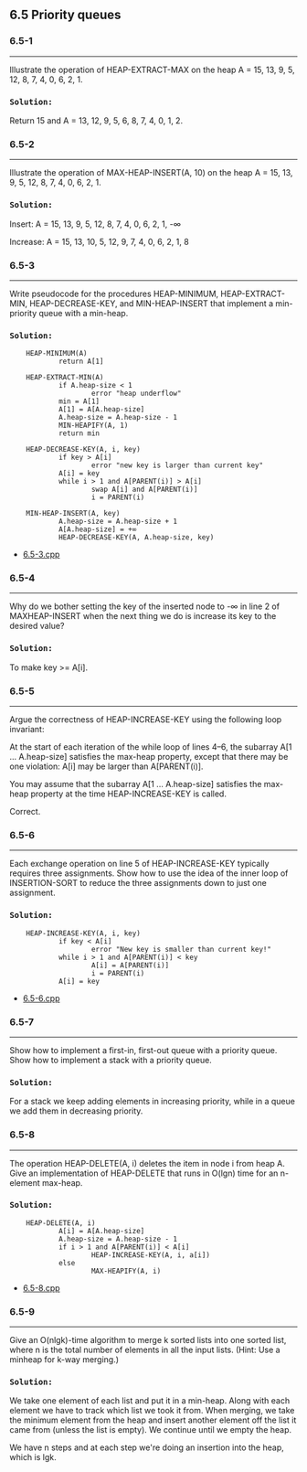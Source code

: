 ## 6.5 Priority queues

### 6.5-1
***
Illustrate the operation of HEAP-EXTRACT-MAX on the heap A = 15, 13, 9, 5, 12, 8, 7, 4, 0, 6, 2, 1.

### `Solution:`
Return 15 and A = 13, 12, 9, 5, 6, 8, 7, 4, 0, 1, 2.

### 6.5-2
***
Illustrate the operation of MAX-HEAP-INSERT(A, 10) on the heap A = 15, 13, 9, 5, 12, 8, 7, 4, 0, 6, 2, 1.

### `Solution:`
Insert: A = 15, 13, 9, 5, 12, 8, 7, 4, 0, 6, 2, 1, -∞

Increase: A = 15, 13, 10, 5, 12, 9, 7, 4, 0, 6, 2, 1, 8

### 6.5-3
***
Write pseudocode for the procedures HEAP-MINIMUM, HEAP-EXTRACT-MIN, HEAP-DECREASE-KEY, and MIN-HEAP-INSERT that implement a 
min-priority queue with a min-heap.

### `Solution:`
        HEAP-MINIMUM(A)
                return A[1]
        
        HEAP-EXTRACT-MIN(A)
                if A.heap-size < 1
                        error "heap underflow"
                min = A[1]
                A[1] = A[A.heap-size]
                A.heap-size = A.heap-size - 1
                MIN-HEAPIFY(A, 1)
                return min
        
        HEAP-DECREASE-KEY(A, i, key)
                if key > A[i]
                        error "new key is larger than current key"
                A[i] = key
                while i > 1 and A[PARENT(i)] > A[i]
                        swap A[i] and A[PARENT(i)]
                        i = PARENT(i)
        
        MIN-HEAP-INSERT(A, key)
                A.heap-size = A.heap-size + 1
                A[A.heap-size] = +∞
                HEAP-DECREASE-KEY(A, A.heap-size, key)
* [6.5-3.cpp](./exercise_code/6.5-3.cpp)
                 
### 6.5-4
***
Why do we bother setting the key of the inserted node to -∞ in line 2 of MAXHEAP-INSERT when the next thing we do is increase its key to the desired value?

### `Solution:`
To make key >= A[i].

### 6.5-5
***
Argue the correctness of HEAP-INCREASE-KEY using the following loop invariant:

At the start of each iteration of the while loop of lines 4–6, the subarray A[1 ... A.heap-size] satisfies the max-heap property, except that there may be one violation: A[i] may be larger than A[PARENT(i)].

You may assume that the subarray A[1 ... A.heap-size] satisfies the max-heap property at the time HEAP-INCREASE-KEY is called.

Correct.

### 6.5-6
***
Each exchange operation on line 5 of HEAP-INCREASE-KEY typically requires three assignments. Show how to use the idea of the inner loop of INSERTION-SORT to reduce the three assignments down to just one assignment.

### `Solution:`
        HEAP-INCREASE-KEY(A, i, key)
                if key < A[i]   
                        error "New key is smaller than current key!"
                while i > 1 and A[PARENT(i)] < key
                        A[i] = A[PARENT(i)]
                        i = PARENT(i)
                A[i] = key
* [6.5-6.cpp](./exercise_code/6.5-6.cpp)

### 6.5-7
***
Show how to implement a first-in, first-out queue with a priority queue. Show how to implement a stack with a priority queue.

### `Solution:`
For a stack we keep adding elements in increasing priority, while in a queue we add them in decreasing priority.

### 6.5-8
***
The operation HEAP-DELETE(A, i) deletes the item in node i from heap A. Give an implementation of HEAP-DELETE that runs in O(lgn) time for an n-element max-heap.

### `Solution:`
        HEAP-DELETE(A, i)
                A[i] = A[A.heap-size]
                A.heap-size = A.heap-size - 1
                if i > 1 and A[PARENT(i)] < A[i]
                        HEAP-INCREASE-KEY(A, i, a[i])
                else
                        MAX-HEAPIFY(A, i)
* [6.5-8.cpp](./exercise_code/6.5-8.cpp)

### 6.5-9
***
Give an O(nlgk)-time algorithm to merge k sorted lists into one sorted list, where n is the total number of elements in all the input lists. (Hint: Use a minheap for k-way merging.)

### `Solution:`
We take one element of each list and put it in a min-heap. Along with each element we have to track which list we took it from. When merging, we take the minimum element from the heap and insert another element off the list it came from (unless the list is empty). We continue until we empty the heap.

We have n steps and at each step we're doing an insertion into the heap, which is lgk.

